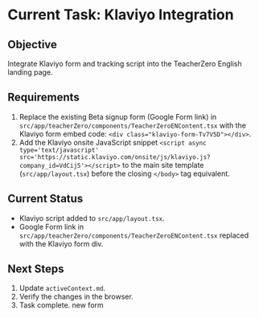 # Current Task: Klaviyo Integration

## Objective

Integrate Klaviyo form and tracking script into the TeacherZero English landing page.

## Requirements

1.  Replace the existing Beta signup form (Google Form link) in `src/app/teacherZero/components/TeacherZeroENContent.tsx` with the Klaviyo form embed code: `<div class="klaviyo-form-Tv7V5D"></div>`.
2.  Add the Klaviyo onsite JavaScript snippet `<script async type='text/javascript' src='https://static.klaviyo.com/onsite/js/klaviyo.js?company_id=VdCij5'></script>` to the main site template (`src/app/layout.tsx`) before the closing `</body>` tag equivalent.

## Current Status

*   Klaviyo script added to `src/app/layout.tsx`.
*   Google Form link in `src/app/teacherZero/components/TeacherZeroENContent.tsx` replaced with the Klaviyo form div.

## Next Steps

1.  Update `activeContext.md`.
2.  Verify the changes in the browser.
3.  Task complete.
new form